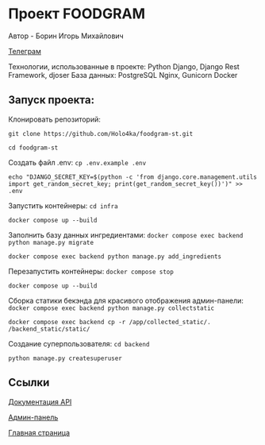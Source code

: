 # Проект FOODGRAM

Автор - Борин Игорь Михайлович

[Телеграм](https://t.me/Holoforka)

Технологии, использованные в проекте:
Python
Django, Django Rest Framework, djoser
База данных: PostgreSQL
Nginx, Gunicorn
Docker


## Запуск проекта:
Клонировать репозиторий:

```git clone https://github.com/Holo4ka/foodgram-st.git```

```cd foodgram-st```


Создать файл .env:
```cp .env.example .env```

```echo "DJANGO_SECRET_KEY=$(python -c 'from django.core.management.utils import get_random_secret_key; print(get_random_secret_key())')" >> .env```


Запустить контейнеры:
```cd infra```

```docker compose up --build```


Заполнить базу данных ингредиентами:
```docker compose exec backend python manage.py migrate```

```docker compose exec backend python manage.py add_ingredients```


Перезапустить контейнеры:
```docker compose stop```

```docker compose up --build```


Сборка статики бекэнда для красивого отображения админ-панели:
```docker compose exec backend python manage.py collectstatic```

```docker compose exec backend cp -r /app/collected_static/. /backend_static/static/```

Создание суперпользователя:
```cd backend```

```python manage.py createsuperuser```


## Ссылки

[Документация API](http://localhost:8000/api/docs/)

[Админ-панель](http://localhost:8000/admin/)

[Главная страница](http://localhost:8000/recipes)